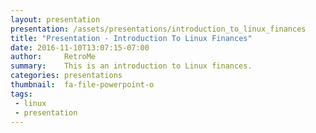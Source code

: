 ```yaml
---
layout: presentation
presentation: /assets/presentations/introduction_to_linux_finances
title: "Presentation - Introduction To Linux Finances"
date: 2016-11-10T13:07:15-07:00
author:     RetroMe
summary:    This is an introduction to Linux finances.
categories: presentations
thumbnail:  fa-file-powerpoint-o
tags:
 - linux
 - presentation
---
```

